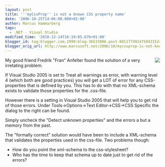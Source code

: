 ```yaml
---
layout: post
title: '''myCssProp'' is not a known CSS property name'
date: '2006-10-25T14:06:00.000+02:00'
author: Marcus Hammarberg
tags:
  - .NET - Visual Studio
modified_time: '2010-12-14T16:19:05.676+01:00'
blogger_id: tag:blogger.com,1999:blog-36533086.post-8811774914758431524
blogger_orig_url: http://www.marcusoft.net/2006/10/mycssprop-is-not-known-css-property.html
---
```



[<img
src="http://photos1.blogger.com/blogger2/4958/4459/320/csserror.0.jpg"
style="FLOAT: right; MARGIN: 0px 0px 10px 10px; CURSOR: hand"
data-border="0" />](http://photos1.blogger.com/blogger2/4958/4459/1600/csserror.1.jpg)
My good friend Fredrik "Fran" Anfelter found the solution of a very
irretating problem.

If Visual Studio 2005 is set to Treat all warnings as error, with
warning level 4 (which both are good practices) you will get a LOT of
error for any CSS-properties that is defined by you. This has to do with
that no XML-schema exists to validate those properties for the
.css-file.

However there is a setting in Visual Studio 2005 that will help you to
get rid of those errors. Under Tools-\>Options-\>Text Editor-\>CSS-\>CSS
Specific the dialog to the right can be found.

Simply uncheck the "Detect unknown properties" and the errors a but a
memory from the past.

The "formally correct" solution would have been to include a XML-schema
that validates the properties used in the css-file. Two problems though:

-   How do you point the xml-schema to the css-stylesheet?
-   Who has the time to keep that schema up to date just to get rid of
    the errors?
